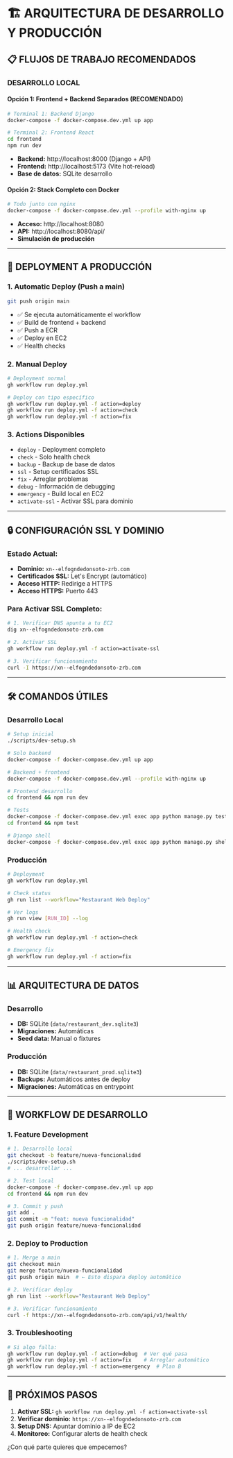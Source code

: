 # 🏗️ ARQUITECTURA DE DESARROLLO Y PRODUCCIÓN

## 📋 FLUJOS DE TRABAJO RECOMENDADOS

### **DESARROLLO LOCAL**

#### **Opción 1: Frontend + Backend Separados (RECOMENDADO)**
```bash
# Terminal 1: Backend Django
docker-compose -f docker-compose.dev.yml up app

# Terminal 2: Frontend React
cd frontend
npm run dev
```
- **Backend:** http://localhost:8000 (Django + API)
- **Frontend:** http://localhost:5173 (Vite hot-reload)
- **Base de datos:** SQLite desarrollo

#### **Opción 2: Stack Completo con Docker**
```bash
# Todo junto con nginx
docker-compose -f docker-compose.dev.yml --profile with-nginx up
```
- **Acceso:** http://localhost:8080
- **API:** http://localhost:8080/api/
- **Simulación de producción**

---

## 🚀 DEPLOYMENT A PRODUCCIÓN

### **1. Automatic Deploy (Push a main)**
```bash
git push origin main
```
- ✅ Se ejecuta automáticamente el workflow
- ✅ Build de frontend + backend
- ✅ Push a ECR
- ✅ Deploy en EC2
- ✅ Health checks

### **2. Manual Deploy**
```bash
# Deployment normal
gh workflow run deploy.yml

# Deploy con tipo específico
gh workflow run deploy.yml -f action=deploy
gh workflow run deploy.yml -f action=check
gh workflow run deploy.yml -f action=fix
```

### **3. Actions Disponibles**
- `deploy` - Deployment completo
- `check` - Solo health check
- `backup` - Backup de base de datos
- `ssl` - Setup certificados SSL
- `fix` - Arreglar problemas
- `debug` - Información de debugging
- `emergency` - Build local en EC2
- `activate-ssl` - Activar SSL para dominio

---

## 🔒 CONFIGURACIÓN SSL Y DOMINIO

### **Estado Actual:**
- **Dominio:** `xn--elfogndedonsoto-zrb.com`
- **Certificados SSL:** Let's Encrypt (automático)
- **Acceso HTTP:** Redirige a HTTPS
- **Acceso HTTPS:** Puerto 443

### **Para Activar SSL Completo:**
```bash
# 1. Verificar DNS apunta a tu EC2
dig xn--elfogndedonsoto-zrb.com

# 2. Activar SSL
gh workflow run deploy.yml -f action=activate-ssl

# 3. Verificar funcionamiento
curl -I https://xn--elfogndedonsoto-zrb.com
```

---

## 🛠️ COMANDOS ÚTILES

### **Desarrollo Local**
```bash
# Setup inicial
./scripts/dev-setup.sh

# Solo backend
docker-compose -f docker-compose.dev.yml up app

# Backend + frontend
docker-compose -f docker-compose.dev.yml --profile with-nginx up

# Frontend desarrollo
cd frontend && npm run dev

# Tests
docker-compose -f docker-compose.dev.yml exec app python manage.py test
cd frontend && npm test

# Django shell
docker-compose -f docker-compose.dev.yml exec app python manage.py shell
```

### **Producción**
```bash
# Deployment
gh workflow run deploy.yml

# Check status
gh run list --workflow="Restaurant Web Deploy"

# Ver logs
gh run view [RUN_ID] --log

# Health check
gh workflow run deploy.yml -f action=check

# Emergency fix
gh workflow run deploy.yml -f action=fix
```

---

## 📊 ARQUITECTURA DE DATOS

### **Desarrollo**
- **DB:** SQLite (`data/restaurant_dev.sqlite3`)
- **Migraciones:** Automáticas
- **Seed data:** Manual o fixtures

### **Producción**
- **DB:** SQLite (`data/restaurant_prod.sqlite3`)
- **Backups:** Automáticos antes de deploy
- **Migraciones:** Automáticas en entrypoint

---

## 🔄 WORKFLOW DE DESARROLLO

### **1. Feature Development**
```bash
# 1. Desarrollo local
git checkout -b feature/nueva-funcionalidad
./scripts/dev-setup.sh
# ... desarrollar ...

# 2. Test local
docker-compose -f docker-compose.dev.yml up app
cd frontend && npm run dev

# 3. Commit y push
git add .
git commit -m "feat: nueva funcionalidad"
git push origin feature/nueva-funcionalidad
```

### **2. Deploy to Production**
```bash
# 1. Merge a main
git checkout main
git merge feature/nueva-funcionalidad
git push origin main  # ← Esto dispara deploy automático

# 2. Verificar deploy
gh run list --workflow="Restaurant Web Deploy"

# 3. Verificar funcionamiento
curl -f https://xn--elfogndedonsoto-zrb.com/api/v1/health/
```

### **3. Troubleshooting**
```bash
# Si algo falla:
gh workflow run deploy.yml -f action=debug  # Ver qué pasa
gh workflow run deploy.yml -f action=fix    # Arreglar automático
gh workflow run deploy.yml -f action=emergency  # Plan B
```

---

## 🎯 PRÓXIMOS PASOS

1. **Activar SSL:** `gh workflow run deploy.yml -f action=activate-ssl`
2. **Verificar dominio:** `https://xn--elfogndedonsoto-zrb.com`
3. **Setup DNS:** Apuntar dominio a IP de EC2
4. **Monitoreo:** Configurar alerts de health check

¿Con qué parte quieres que empecemos?